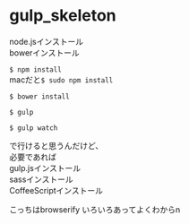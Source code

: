 gulp_skeleton
=============
node.jsインストール  
bowerインストール  

`$ npm install`  
macだと`$ sudo npm install`

`$ bower install`

`$ gulp`

`$ gulp watch`

で行けると思うんだけど、  
必要であれば  
gulp.jsインストール  
sassインストール  
CoffeeScriptインストール

こっちはbrowserify
いろいろあってよくわからn
